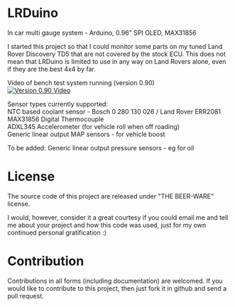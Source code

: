 # LRDuino
In car multi gauge system - Arduino, 0.96" SPI OLED, MAX31856

I started this project so that I could monitor some parts on my tuned Land Rover Discovery TD5 that are not covered by the stock ECU.  This does not mean that LRDuino is limited to use in any way on Land Rovers alone, even if they are the best 4x4 by far.

Video of bench test system running (version 0.90)  
[![Version 0.90 Video](https://img.youtube.com/vi/bRX4mIRZ1U4/0.jpg)](https://www.youtube.com/watch?v=bRX4mIRZ1U4)

Sensor types currently supported:  
NTC based coolant sensor - Bosch 0 280 130 026 / Land Rover ERR2081  
MAX31856 Digital Thermocouple  
ADXL345 Accelerometer (for vehicle roll when off roading)  
Generic linear output MAP sensors - for vehicle boost

To be added:
Generic linear output pressure sensors - eg for oil

# License

The source code of this project are released under "THE BEER-WARE" license.

I would, however, consider it a great courtesy if you could email me and tell me about your project and how this code was used, just for my own continued personal gratification :)

# Contribution

Contributions in all forms (including documentation) are welcomed. If you would like to contribute to this project, then just fork it in github and send a pull request.
